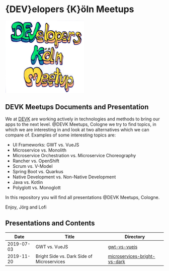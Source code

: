 # {DEV}elopers {K}öln Meetups

<img src="https://raw.githubusercontent.com/devk-insurance/devk-meetups/master/developers-koeln-meetup.jpg" width="250">

## DEVK Meetups Documents and Presentation

We at [DEVK](https://www.devk.de) are working actively in technologies and methods to bring our apps to the next level. 
@DEVK Meetups, Cologne we try to find topics, in which we are interesting in and look at two alternatives which we can compare of. Examples of some interesting topics are:

- UI Frameworks: GWT vs. VueJS
- Microservice vs. Monolith
- Microservice Orchestration vs. Microservice Choreography
- Rancher vs. OpenShift
- Scrum vs. V-Model
- Spring Boot vs. Quarkus
- Native Development vs. Non-Native Development
- Java vs. Kotlin
- Polyglott vs. Monoglott

In this repository you will find all presentations @DEVK Meetups, Cologne.

Enjoy,
Jörg and Lofi

## Presentations and Contents

Date | Title | Directory
-------- | -------- | --------
2019-07-03 | GWT vs. VueJS | [gwt-vs-vuejs](https://github.com/devk-insurance/devk-meetups/tree/master/gwt-vs-vuejs)
2019-11-20 | Bright Side vs. Dark Side of Microservices | [microservices-bright-vs-dark](https://github.com/devk-insurance/devk-meetups/tree/master/microservices-bright-vs-dark)
